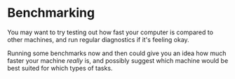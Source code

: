 # Benchmarking

You may want to try testing out how fast your computer is compared to other machines, and run regular diagnostics if it's feeling okay.

Running some benchmarks now and then could give you an idea how much faster your machine _really_ is, and possibly suggest which machine would be best suited for which types of tasks.
